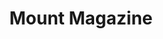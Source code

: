 ---
layout: highpoint
title: Mount Magazine
location: Arkansas
state: AR
category: highpoints
tag: Highpoints
tagline: 2,753 feet
name: arkansas_highpoint
files: 12
thumbnail: 5
---
